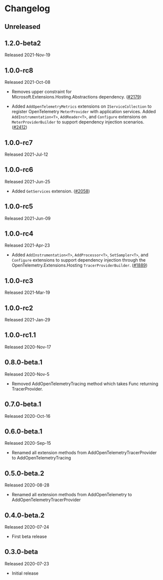 # Changelog

## Unreleased

## 1.2.0-beta2

Released 2021-Nov-19

## 1.0.0-rc8

Released 2021-Oct-08

* Removes upper constraint for Microsoft.Extensions.Hosting.Abstractions
  dependency. ([#2179](https://github.com/open-telemetry/opentelemetry-dotnet/pull/2179))

* Added `AddOpenTelemetryMetrics` extensions on `IServiceCollection` to register
  OpenTelemetry `MeterProvider` with application services. Added
  `AddInstrumentation<T>`, `AddReader<T>`, and `Configure` extensions on
  `MeterProviderBuilder` to support dependency injection scenarios.
  ([#2412](https://github.com/open-telemetry/opentelemetry-dotnet/pull/2412))

## 1.0.0-rc7

Released 2021-Jul-12

## 1.0.0-rc6

Released 2021-Jun-25

* Added `GetServices` extension.
  ([#2058](https://github.com/open-telemetry/opentelemetry-dotnet/pull/2100))

## 1.0.0-rc5

Released 2021-Jun-09

## 1.0.0-rc4

Released 2021-Apr-23

* Added `AddInstrumentation<T>`, `AddProcessor<T>`, `SetSampler<T>`, and
  `Configure` extensions to support dependency injection through the
  OpenTelemetry.Extensions.Hosting `TracerProviderBuilder`.
  ([#1889](https://github.com/open-telemetry/opentelemetry-dotnet/pull/1889))

## 1.0.0-rc3

Released 2021-Mar-19

## 1.0.0-rc2

Released 2021-Jan-29

## 1.0.0-rc1.1

Released 2020-Nov-17

## 0.8.0-beta.1

Released 2020-Nov-5

* Removed AddOpenTelemetryTracing method which takes Func returning
  TracerProvider.

## 0.7.0-beta.1

Released 2020-Oct-16

## 0.6.0-beta.1

Released 2020-Sep-15

* Renamed all extension methods from AddOpenTelemetryTracerProvider to AddOpenTelemetryTracing

## 0.5.0-beta.2

Released 2020-08-28

* Renamed all extension methods from AddOpenTelemetry to AddOpenTelemetryTracerProvider

## 0.4.0-beta.2

Released 2020-07-24

* First beta release

## 0.3.0-beta

Released 2020-07-23

* Initial release
